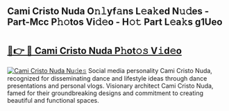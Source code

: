 ## Cami Cristo Nuda O𝚗𝚕yf𝚊ns L𝚎a𝚔ed N𝚞𝚍es - Part-Mcc P𝚑𝚘tos Vi𝚍𝚎o - H𝚘𝚝 Part L𝚎a𝚔s g1Ueo

# <h2><a href="http://kf23y0i.oniu.top/?m=Cami+Cristo+Nuda">🔗👉 🔴 Cami Cristo Nuda P𝚑ot𝚘𝚜 V𝚒d𝚎o</a></h2>

[![Cami Cristo Nuda Nu𝚍e𝚜](https://i.imgur.com/0qMVB7G.gif)](http://kf23y0i.oniu.top/?m=Cami+Cristo+Nuda)
Social media personality Cami Cristo Nuda, recognized for disseminating dance and lifestyle ideas through dance presentations and personal vlogs. Visionary architect Cami Cristo Nuda, famed for their groundbreaking designs and commitment to creating beautiful and functional spaces.  
